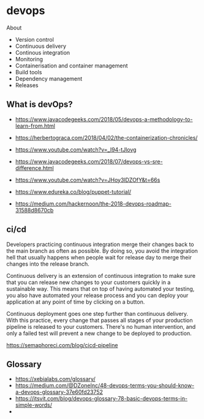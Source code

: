 # devops

About

- Version control
- Continuous delivery
- Continous integration
- Monitoring
- Containerisation and container management
- Build tools
- Dependency management
- Releases

## What is devOps?

- https://www.javacodegeeks.com/2018/05/devops-a-methodology-to-learn-from.html


- https://herbertograca.com/2018/04/02/the-containerization-chronicles/
- https://www.youtube.com/watch?v=_I94-tJlovg
- https://www.javacodegeeks.com/2018/07/devops-vs-sre-difference.html
- https://www.youtube.com/watch?v=JHoy3lDZOfY&t=66s
- https://www.edureka.co/blog/puppet-tutorial/
- https://medium.com/hackernoon/the-2018-devops-roadmap-31588d8670cb

## ci/cd

Developers practicing continuous integration merge their changes back to the main branch as often as possible. By doing so, you avoid the integration hell that usually happens when people wait for release day to merge their changes into the release branch.

Continuous delivery is an extension of continuous integration to make sure that you can release new changes to your customers quickly in a sustainable way. This means that on top of having automated your testing, you also have automated your release process and you can deploy your application at any point of time by clicking on a button.

Continuous deployment goes one step further than continuous delivery. With this practice, every change that passes all stages of your production pipeline is released to your customers. There's no human intervention, and only a failed test will prevent a new change to be deployed to production.

https://semaphoreci.com/blog/cicd-pipeline

## Glossary

- https://xebialabs.com/glossary/
- https://medium.com/@DZoneInc/48-devops-terms-you-should-know-a-devops-glossary-37e60fd23752
- https://itsvit.com/blog/devops-glossary-78-basic-devops-terms-in-simple-words/
-
